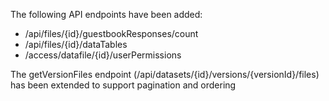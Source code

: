 The following API endpoints have been added:

- /api/files/{id}/guestbookResponses/count
- /api/files/{id}/dataTables
- /access/datafile/{id}/userPermissions

The getVersionFiles endpoint (/api/datasets/{id}/versions/{versionId}/files) has been extended to support pagination and ordering
